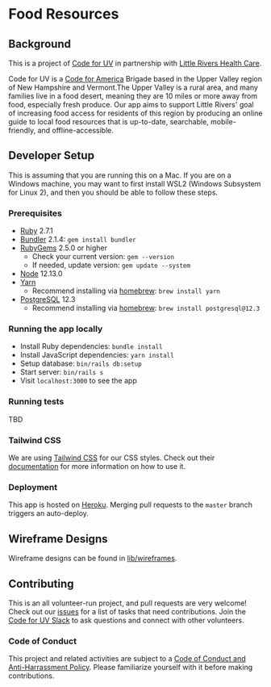 # Food Resources

## Background

This is a project of [Code for UV](http://www.codeforuv.org/) in partnership with [Little Rivers Health Care](https://www.littlerivers.org/).

Code for UV is a [Code for America](https://www.codeforamerica.org/) Brigade based in the Upper Valley region of New Hampshire and Vermont.The Upper Valley is a rural area, and many families live in a food desert, meaning they are 10 miles or more away from food, especially fresh produce. Our app aims to support Little Rivers' goal of increasing food access for residents of this region by producing an online guide to local food resources that is up-to-date, searchable, mobile-friendly, and offline-accessible.

## Developer Setup
This is assuming that you are running this on a Mac. If you are on a Windows machine, you may want to first install WSL2 (Windows Subsystem for Linux 2), and then you should be able to follow these steps.

### Prerequisites
- [Ruby](https://ruby-doc.org/) 2.7.1
- [Bundler](https://bundler.io/) 2.1.4: `gem install bundler`
- [RubyGems](https://rubygems.org/pages/download) 2.5.0 or higher
  - Check your current version: `gem --version`
  - If needed, update version: `gem update --system`
- [Node](https://nodejs.org/en/download/) 12.13.0
- [Yarn](https://classic.yarnpkg.com/en/docs/install)
  - Recommend installing via [homebrew](https://brew.sh/): `brew install yarn`
- [PostgreSQL](https://www.postgresql.org/) 12.3
  - Recommend installing via [homebrew](https://brew.sh/): `brew install postgresql@12.3`

### Running the app locally
- Install Ruby dependencies: `bundle install`
- Install JavaScript dependencies: `yarn install`
- Setup database: `bin/rails db:setup`
- Start server: `bin/rails s`
- Visit `localhost:3000` to see the app

### Running tests
TBD

### Tailwind CSS
We are using [Tailwind CSS](https://tailwindcss.com/) for our CSS styles. Check out their [documentation](https://tailwindcss.com/docs/) for more information on how to use it.

### Deployment
This app is hosted on [Heroku](https://www.heroku.com). Merging pull requests to the `master` branch triggers an auto-deploy.

## Wireframe Designs
Wireframe designs can be found in [lib/wireframes](lib/wireframes).

## Contributing
This is an all volunteer-run project, and pull requests are very welcome! Check out our [issues](https://github.com/codeforUV/food_resources/issues) for a list of tasks that need contributions. Join the [Code for UV Slack](https://join.slack.com/t/codeforuv/shared_invite/zt-er1lyzw6-o3YKylqiImsnMaQ_bBnS8w) to ask questions and connect with other volunteers.

### Code of Conduct
This project and related activities are subject to a [Code of Conduct and Anti-Harrassment Policy](https://github.com/codeforUV/code_of_conduct/blob/master/code_of_conduct.md). Please familiarize yourself with it before making contributions.

